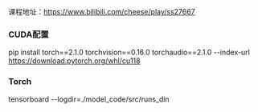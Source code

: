 课程地址：https://www.bilibili.com/cheese/play/ss27667

### CUDA配置
pip install torch==2.1.0 torchvision==0.16.0 torchaudio==2.1.0 --index-url https://download.pytorch.org/whl/cu118

### Torch
tensorboard --logdir=./model_code/src/runs_din

